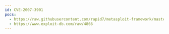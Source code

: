 ```yaml
---
id: CVE-2007-3901
pocs:
  - https://raw.githubusercontent.com/rapid7/metasploit-framework/master/modules/exploits/windows/misc/ms07_064_sami.rb
  - https://www.exploit-db.com/raw/4866
---
```

